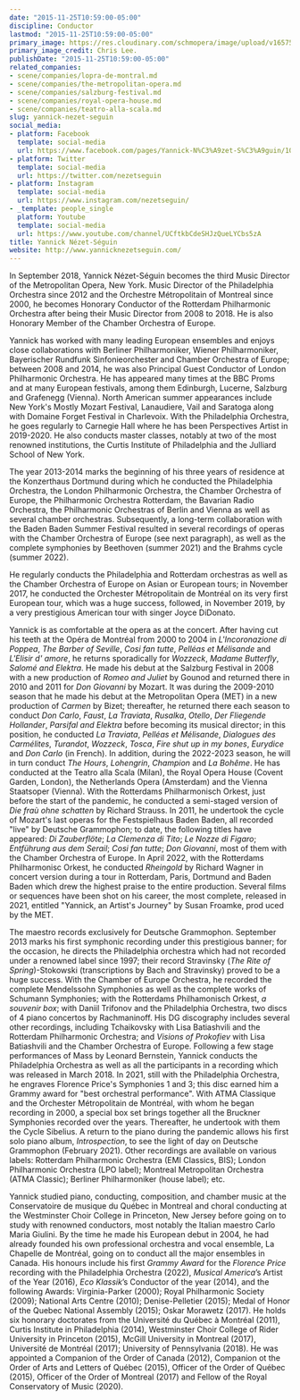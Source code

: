```yaml
---
date: "2015-11-25T10:59:00-05:00"
discipline: Conductor
lastmod: "2015-11-25T10:59:00-05:00"
primary_image: https://res.cloudinary.com/schmopera/image/upload/v1657552291/media/2022/07/YannickNezetSeguin_ChrisLee_duedeu.jpg
primary_image_credit: Chris Lee.
publishDate: "2015-11-25T10:59:00-05:00"
related_companies:
- scene/companies/lopra-de-montral.md
- scene/companies/the-metropolitan-opera.md
- scene/companies/salzburg-festival.md
- scene/companies/royal-opera-house.md
- scene/companies/teatro-alla-scala.md
slug: yannick-nezet-seguin
social_media:
- platform: Facebook
  template: social-media
  url: https://www.facebook.com/pages/Yannick-N%C3%A9zet-S%C3%A9guin/103782322994297?fref=ts
- platform: Twitter
  template: social-media
  url: https://twitter.com/nezetseguin
- platform: Instagram
  template: social-media
  url: https://www.instagram.com/nezetseguin/
- _template: people_single
  platform: Youtube
  template: social-media
  url: https://www.youtube.com/channel/UCftkbCdeSHJzQueLYCbs5zA
title: Yannick Nézet-Séguin
website: http://www.yannicknezetseguin.com/
---
```

In September 2018, Yannick Nézet-Séguin becomes the third Music Director of the Metropolitan Opera, New York. Music Director of the Philadelphia Orchestra since 2012 and the Orchestre Métropolitain of Montreal since 2000, he becomes Honorary Conductor of the Rotterdam Philharmonic Orchestra after being their Music Director from 2008 to 2018. He is also Honorary Member of the Chamber Orchestra of Europe.

Yannick has worked with many leading European ensembles and enjoys close collaborations with Berliner Philharmoniker, Wiener Philharmoniker, Bayerischer Rundfunk Sinfonieorchester and Chamber Orchestra of Europe; between 2008 and 2014, he was also Principal Guest Conductor of London Philharmonic Orchestra. He has appeared many times at the BBC Proms and at many European festivals, among them Edinburgh, Lucerne, Salzburg and Grafenegg (Vienna). North American summer appearances include New York's Mostly Mozart Festival, Lanaudiere, Vail and Saratoga along with Domaine Forget Festival in Charlevoix. With the Philadelphia Orchestra, he goes regularly to Carnegie Hall where he has been Perspectives Artist in 2019-2020. He also conducts master classes, notably at two of the most renowned institutions, the Curtis Institute of Philadelphia and the Julliard School of New York.

The year 2013-2014 marks the beginning of his three years of residence at the Konzerthaus Dortmund during which he conducted the Philadelphia Orchestra, the London Philharmonic Orchestra, the Chamber Orchestra of Europe, the Philharmonic Orchestra Rotterdam, the Bavarian Radio Orchestra, the Philharmonic Orchestras of Berlin and Vienna as well as several chamber orchestras. Subsequently, a long-term collaboration with the Baden Baden Summer Festival resulted in several recordings of operas with the Chamber Orchestra of Europe (see next paragraph), as well as the complete symphonies by Beethoven (summer 2021) and the Brahms cycle (summer 2022).

He regularly conducts the Philadelphia and Rotterdam orchestras as well as the Chamber Orchestra of Europe on Asian or European tours; in November 2017, he conducted the Orchester Métropolitain de Montréal on its very first European tour, which was a huge success, followed, in November 2019, by a very prestigious American tour with singer Joyce DiDonato.

Yannick is as comfortable at the opera as at the concert. After having cut his teeth at the Opéra de Montréal from 2000 to 2004 in _L'Incoronazione di Poppea_, _The Barber of Seville_, _Cosi fan tutte_, _Pelléas et Mélisande_ and _L'Elisir d' amore_, he returns sporadically for _Wozzeck_, _Madame Butterfly_, _Salomé and Elektra_. He made his debut at the Salzburg Festival in 2008 with a new production of _Romeo and Juliet_ by Gounod and returned there in 2010 and 2011 for _Don Giovanni_ by Mozart. It was during the 2009-2010 season that he made his debut at the Metropolitan Opera (MET) in a new production of _Carmen_ by Bizet; thereafter, he returned there each season to conduct _Don Carlo_, _Faust_, _La Traviata_, _Rusalka_, _Otello_, _Der Fliegende Hollander_, _Parsifal and Elektra_ before becoming its musical director; in this position, he conducted _La Traviata_, _Pelléas et Mélisande_, _Dialogues des Carmélites_, _Turandot_, _Wozzeck_, _Tosca_, _Fire shut up in my bones_, _Eurydice_ and _Don Carlo_ (in French). In addition, during the 2022-2023 season, he will in turn conduct _The Hours_, _Lohengrin_, _Champion_ and _La Bohême_. He has conducted at the Teatro alla Scala (Milan), the Royal Opera House (Covent Garden, London), the Netherlands Opera (Amsterdam) and the Vienna Staatsoper (Vienna). With the Rotterdams Philharmonisch Orkest, just before the start of the pandemic, he conducted a semi-staged version of _Die fraù ohne schatten_ by Richard Strauss. In 2011, he undertook the cycle of Mozart's last operas for the Festspielhaus Baden Baden, all recorded "live" by Deutsche Grammophon; to date, the following titles have appeared: _Di Zauberflöte_; _La Clemenza di Tito_; _Le Nozze di Figaro_; _Entführung aus dem Serail_; _Cosi fan tutte_; _Don Giovanni_, most of them with the Chamber Orchestra of Europe. In April 2022, with the Rotterdams Philharmonisc Orkest, he conducted _Rheingold_ by Richard Wagner in concert version during a tour in Rotterdam, Paris, Dortmund and Baden Baden which drew the highest praise to the entire production. Several films or sequences have been shot on his career, the most complete, released in 2021, entitled "Yannick, an Artist's Journey" by Susan Froamke, prod uced  
by the MET.

The maestro records exclusively for Deutsche Grammophon. September 2013 marks his first symphonic recording under this prestigious banner; for the occasion, he directs the Philadelphia orchestra which had not recorded under a renowned label since 1997; their record Stravinsky (_The Rite of Spring_)-Stokowski (transcriptions by Bach and Stravinsky) proved to be a huge success. With the Chamber of Europe Orchestra, he recorded the complete Mendelssohn Symphonies as well as the complete works of Schumann Symphonies; with the Rotterdams Philhamonisch Orkest, _a souvenir box_; with Daniil Trifonov and the Philadelphia Orchestra, two discs of 4 piano concertos by Rachmaninoff. His DG discography includes several other recordings, including Tchaikovsky with Lisa Batiashvili and the Rotterdam Philharmonic Orchestra; and _Visions of Prokofiev_ with Lisa Batiashvili and the Chamber Orchestra of Europe. Following a few stage performances of Mass by Leonard Bernstein, Yannick conducts the Philadelphia Orchestra as well as all the participants in a recording which was released in March 2018. In 2021, still with the Philadelphia Orchestra, he engraves Florence Price's Symphonies 1 and 3; this disc earned him a Grammy award for "best orchestral performance". With ATMA Classique and the Orchester Métropolitain de Montréal, with whom he began recording in 2000, a special box set brings together all the Bruckner Symphonies recorded over the years. Thereafter, he undertook with them the Cycle Sibelius. A return to the piano during the pandemic allows his first solo piano album, _Introspection_, to see the light of day on Deutsche Grammophon (February 2021). Other recordings are available on various labels: Rotterdam Philharmonic Orchestra (EMI Classics, BIS); London Philharmonic Orchestra (LPO label); Montreal Metropolitan Orchestra (ATMA Classic); Berliner Philharmoniker (house label); etc.

Yannick studied piano, conducting, composition, and chamber music at the Conservatoire de musique du Québec in Montreal and choral conducting at the Westminster Choir College in Princeton, New Jersey before going on to study with renowned conductors, most notably the Italian maestro Carlo Maria Giulini. By the time he made his European debut in 2004, he had already founded his own professional orchestra and vocal ensemble, La Chapelle de Montréal, going on to conduct all the major ensembles in Canada. His honours include his first _Grammy Award_ for the _Florence Price_ recording with the Philadelphia Orchestra (2022), _Musical America_’s Artist of the Year (2016), _Eco Klassik_’s Conductor of the year (2014), and the following Awards: Virginia-Parker (2000); Royal Philharmonic Society (2009); National Arts Centre (2010); Denise-Pelletier (2015); Medal of Honor of the Quebec National Assembly (2015); Oskar Morawetz (2017). He holds six honorary doctorates from the Université du Québec à Montréal (2011), Curtis Institute in Philadelphia (2014), Westminster Choir College of Rider University in Princeton (2015), McGill University in Montreal (2017), Université de Montréal (2017); University of Pennsylvania (2018). He was appointed a Companion of the Order of Canada (2012), Companion ot the Order of Arts and Letters of Québec (2015), Officer of the Order of Québec (2015), Officer of the Order of Montreal (2017) and Fellow of the Royal Conservatory of Music (2020).